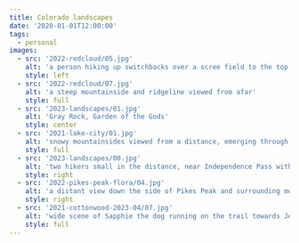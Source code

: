 ```yaml
---
title: Colorado landscapes
date: '2020-01-01T12:00:00'
tags:
  - personal
images:
  - src: '2022-redcloud/05.jpg'
    alt: 'a person hiking up switchbacks over a scree field to the top of Redcloud Peak'
    style: left
  - src: '2022-redcloud/07.jpg'
    alt: 'a steep mountainside and ridgeline viewed from afar'
    style: full
  - src: '2023-landscapes/01.jpg'
    alt: 'Gray Rock, Garden of the Gods'
    style: center
  - src: '2021-lake-city/01.jpg'
    alt: 'snowy mountainsides viewed from a distance, emerging through the fog'
    style: full
  - src: '2023-landscapes/00.jpg'
    alt: 'two hikers small in the distance, near Independence Pass with streaks of snow on mountains in summer'
    style: right
  - src: '2022-pikes-peak-flora/04.jpg'
    alt: 'a distant view down the side of Pikes Peak and surrounding mountains from higher up on Barr'
    style: right
  - src: '2021-cottonwood-2023-04/07.jpg'
    alt: 'wide scene of Sapphie the dog running on the trail towards Jean'
    style: full
---
```

